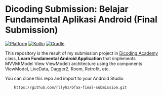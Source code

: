 # Dicoding Submission: Belajar Fundamental Aplikasi Android (Final Submission)
 [![Platform](https://img.shields.io/badge/platform-Android-green.svg)](http://developer.android.com/index.html) [![Kotlin](https://img.shields.io/badge/kotlin-1.3.72-blue.svg)](http://kotlinlang.org) [![Gradle](https://img.shields.io/badge/gradle-4.0.0-%2366DCB8.svg)](https://developer.android.com/studio/releases/gradle-plugin) 

This repository is the result of my submission project in [Dicoding Academy](https://www.dicoding.com) class, **Learn Fundamental Android Application** that implements MVVM(Model View ViewModel) architecture using the components ViewModel, LiveData, Dagger2, Room, Retrofit, etc. </br>

You can clone this repo and import to your Android Studio

```
    https://github.com/rllyhz/bfaa-final-submission.git
```